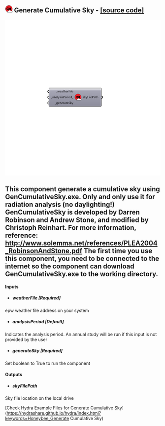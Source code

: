 ## ![](../../images/icons/Generate_Cumulative_Sky.png) Generate Cumulative Sky - [[source code]](https://github.com/mostaphaRoudsari/honeybee/tree/master/src/Honeybee_Generate%20Cumulative%20Sky.py)

![](../../images/components/Generate_Cumulative_Sky.png)

This component generate a cumulative sky using GenCumulativeSky.exe. Only and only use it for radiation analysis (no daylighting!)
 GenCumulativeSky is developed by Darren Robinson and Andrew Stone, and modified by Christoph Reinhart.
 For more information, reference: http://www.solemma.net/references/PLEA2004_RobinsonAndStone.pdf
 The first time you use this component, you need to be connected to the internet so the component can download GenCumulativeSky.exe to the working directory.
 -
 

#### Inputs
* ##### weatherFile [Required]
epw weather file address on your system
* ##### analysisPeriod [Default]
Indicates the analysis period. An annual study will be run if this input is not provided by the user
* ##### generateSky [Required]
Set boolean to True to run the component

#### Outputs
* ##### skyFilePath
Sky file location on the local drive


[Check Hydra Example Files for Generate Cumulative Sky](https://hydrashare.github.io/hydra/index.html?keywords=Honeybee_Generate Cumulative Sky)